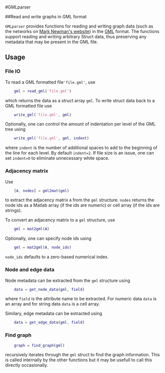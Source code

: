 #GMLparser

##Read and write graphs in GML format

`GMLparser` provides functions for reading and writing graph data (such as the networks on [Mark Newman's website](http://www-personal.umich.edu/~mejn/netdata/)) in the [GML](http://www.fim.uni-passau.de/index.php?id=17297&L=1) format. The functions support reading and writing arbitrary Struct data, thus preserving any metadata that may be present in the GML file. 

## Usage

### File IO

To read a GML formatted file`'file.gml'`, use
```Matlab
	gml = read_gml('file.gml')
```

which returns the data as a struct array `gml`. To write struct data back to a GML formatted file use
```Matlab
	write_gml('file.gml', gml)
```

Optionally, one can control the amount of indentation per level of the GML tree using
```Matlab
	write_gml('file.gml', gml, indent)
```

where `indent` is the number of additional spaces to add to the beginning of the line for each level. By default `indent=2`. If file size is an issue, one can set `indent=0` to eliminate unnecessary white space.


### Adjacency matrix

Use
```Matlab
	[A, nodes] = gml2mat(gml)
```

to extract the adjacency matrix `A` from the `gml` structure. `nodes` returns the node ids as a Matlab array (if the ids are numeric) or cell array (if the ids are strings). 

To convert an adjacency matrix to a `gml` structure, use
```Matlab
	gml = mat2gml(A)
```

Optionally, one can specify node ids using
```Matlab
	gml = mat2gml(A, node_ids)
```

`node_ids` defaults to a zero-based numerical index. 


### Node and edge data

Node metadata can be extracted from the `gml` structure using
```Matlab
	data = get_node_data(gml, field)
```

where `field` is the attribute name to be extracted. For numeric data `data` is an array and for string data `data` is a cell array.

Similary, edge metadata can be extracted using
```Matlab
	data = get_edge_data(gml, field)
```


### Find graph

```Matlab
	graph = find_graph(gml)
```

recursively iterates through the `gml` struct to find the graph information. This is called internally by the other functions but it may be usefull to call this directly occasionally.
